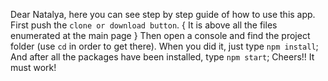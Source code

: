 Dear Natalya, here you can see step by step guide of how to use this app.
First push the `clone or download button`. { It is above all the files enumerated at the main page }
Then open a console and find the project folder (use `cd` in order to get there).
When you did it, just type `npm install`;
And after all the packages have been installed, type `npm start`;
Cheers!! It must work!

